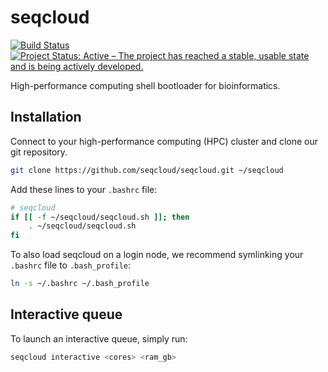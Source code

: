 # seqcloud

[![Build Status](https://travis-ci.org/seqcloud/seqcloud.svg?branch=master)](https://travis-ci.org/seqcloud/seqcloud)
[![Project Status: Active – The project has reached a stable, usable state and is being actively developed.](http://www.repostatus.org/badges/latest/active.svg)](http://www.repostatus.org/#active)

High-performance computing shell bootloader for bioinformatics.


## Installation

Connect to your high-performance computing (HPC) cluster and clone our git repository.

```bash
git clone https://github.com/seqcloud/seqcloud.git ~/seqcloud
```

Add these lines to your `.bashrc` file:

```bash
# seqcloud
if [[ -f ~/seqcloud/seqcloud.sh ]]; then
    . ~/seqcloud/seqcloud.sh
fi
```

To also load seqcloud on a login node, we recommend symlinking your `.bashrc` file to `.bash_profile`:

```bash
ln -s ~/.bashrc ~/.bash_profile
```


## Interactive queue

To launch an interactive queue, simply run:

```bash
seqcloud interactive <cores> <ram_gb>
```
